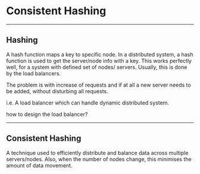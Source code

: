 # Consistent Hashing

---


## Hashing
A hash function maps a key to specific node. In a distributed system, a hash function is used to get the server/node info with a key. 
This works perfectly well, for a system with defined set of nodes/ servers. Usually, this is done by the load balancers.

The problem is with increase of requests and if at all a new server needs to be added, without disturbing all requests. 

i.e. A load balancer which can handle dynamic distributed system.

how to design the load balancer?  

--- 

## Consistent Hashing

A technique used to efficiently distribute and balance data across multiple servers/nodes. Also, when the number of nodes change, this minimises the amount of data movement. 




